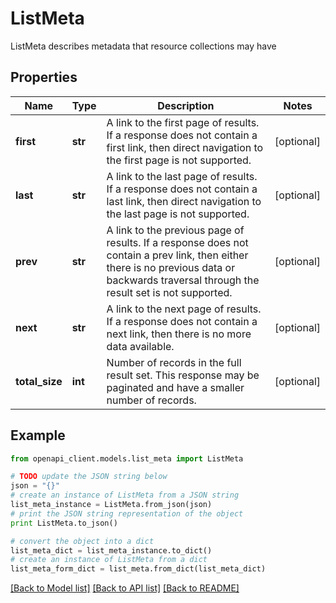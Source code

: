 # ListMeta

ListMeta describes metadata that resource collections may have

## Properties
Name | Type | Description | Notes
------------ | ------------- | ------------- | -------------
**first** | **str** | A link to the first page of results. If a response does not contain a first link, then direct navigation to the first page is not supported. | [optional] 
**last** | **str** | A link to the last page of results. If a response does not contain a last link, then direct navigation to the last page is not supported. | [optional] 
**prev** | **str** | A link to the previous page of results. If a response does not contain a prev link, then either there is no previous data or backwards traversal through the result set is not supported. | [optional] 
**next** | **str** | A link to the next page of results. If a response does not contain a next link, then there is no more data available. | [optional] 
**total_size** | **int** | Number of records in the full result set. This response may be paginated and have a smaller number of records. | [optional] 

## Example

```python
from openapi_client.models.list_meta import ListMeta

# TODO update the JSON string below
json = "{}"
# create an instance of ListMeta from a JSON string
list_meta_instance = ListMeta.from_json(json)
# print the JSON string representation of the object
print ListMeta.to_json()

# convert the object into a dict
list_meta_dict = list_meta_instance.to_dict()
# create an instance of ListMeta from a dict
list_meta_form_dict = list_meta.from_dict(list_meta_dict)
```
[[Back to Model list]](../ccloud/README.md#documentation-for-models) [[Back to API list]](../ccloud/README.md#documentation-for-api-endpoints) [[Back to README]](../ccloud/README.md)


